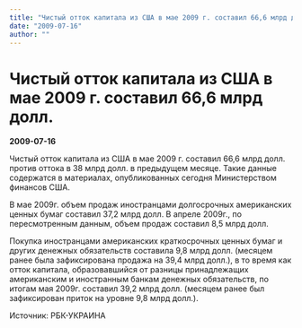 ```yaml
---
title: "Чистый отток капитала из США в мае 2009 г. составил 66,6 млрд долл."
date: "2009-07-16"
author: ""
---
```


# Чистый отток капитала из США в мае 2009 г. составил 66,6 млрд долл.

**2009-07-16** 

Чистый отток капитала из США в мае 2009 г. составил 66,6 млрд долл. против оттока в 38 млрд долл. в предыдущем месяце. Такие данные содержатся в материалах, опубликованных сегодня Министерством финансов США.

В мае 2009г. объем продаж иностранцами долгосрочных американских ценных бумаг составил 37,2 млрд долл. В апреле 2009г., по пересмотренным данным, объем продаж составил 8,5 млрд долл.

Покупка иностранцами американских краткосрочных ценных бумаг и других денежных обязательств составила 9,8 млрд долл. (месяцем ранее была зафиксирована продажа на 39,4 млрд долл.), в то время как отток капитала, образовавшийся от разницы принадлежащих американским и иностранным банкам денежных обязательств, по итогам мая 2009г. составил 39,2 млрд долл. (месяцем ранее был зафиксирован приток на уровне 9,8 млрд долл.).

Источник: РБК-УКРАИНА